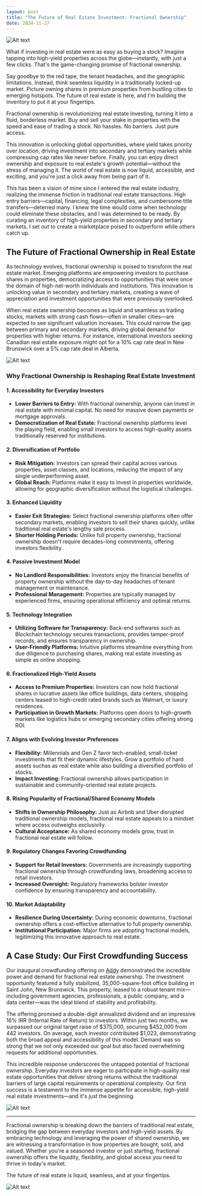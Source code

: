 ```yaml
---
layout: post
title: "The Future of Real Estate Investment: Fractional Ownership"
date: 2024-11-27
---
```


![Alt text](/assets/images/addy/7.png)

What if investing in real estate were as easy as buying a stock? Imagine tapping into high-yield properties across the globe—instantly, with just a few clicks. That's the game-changing promise of fractional ownership. 

Say goodbye to the red tape, the tenant headaches, and the geographic limitations. Instead, think seamless liquidity in a traditionally locked-up market. Picture owning shares in premium properties from bustling cities to emerging hotspots. The future of real estate is here, and I'm building the inventory to put it at your fingertips.

Fractional ownership is revolutionizing real estate investing, turning it into a fluid, borderless market. Buy and sell your stake in properties with the speed and ease of trading a stock. No hassles. No barriers. Just pure access. 

This innovation is unlocking global opportunities, where yield takes priority over location, driving investment into secondary and tertiary markets while compressing cap rates like never before. Finally, you can enjoy direct ownership and exposure to real estate's growth potential—without the stress of managing it. The world of real estate is now liquid, accessible, and exciting, and you're just a click away from being part of it.

This has been a vision of mine since I entered the real estate industry, realizing the immense friction in traditional real estate transactions. High entry barriers—capital, financing, legal complexities, and cumbersome title transfers—deterred many. I knew the time would come when technology could eliminate these obstacles, and I was determined to be ready. By curating an inventory of high-yield properties in secondary and tertiary markets, I set out to create a marketplace poised to outperform while others catch up.

## The Future of Fractional Ownership in Real Estate

As technology evolves, fractional ownership is poised to transform the real estate market. Emerging platforms are empowering investors to purchase shares in properties, democratizing access to opportunities that were once the domain of high-net-worth individuals and institutions. This innovation is unlocking value in secondary and tertiary markets, creating a wave of appreciation and investment opportunities that were previously overlooked.

When real estate ownership becomes as liquid and seamless as trading stocks, markets with strong cash flows—often in smaller cities—are expected to see significant valuation increases. This could narrow the gap between primary and secondary markets, driving global demand for properties with higher returns. For instance, international investors seeking Canadian real estate exposure might opt for a 10% cap rate deal in New Brunswick over a 5% cap rate deal in Alberta.

![Alt text](/assets/images/addy/6.png)

### Why Fractional Ownership is Reshaping Real Estate Investment

#### 1. Accessibility for Everyday Investors
* **Lower Barriers to Entry:** With fractional ownership, anyone can invest in real estate with minimal capital. No need for massive down payments or mortgage approvals.
* **Democratization of Real Estate:** Fractional ownership platforms level the playing field, enabling small investors to access high-quality assets traditionally reserved for institutions.

#### 2. Diversification of Portfolio
* **Risk Mitigation:** Investors can spread their capital across various properties, asset classes, and locations, reducing the impact of any single underperforming asset.
* **Global Reach:** Platforms make it easy to invest in properties worldwide, allowing for geographic diversification without the logistical challenges.

#### 3. Enhanced Liquidity
* **Easier Exit Strategies:** Select fractional ownership platforms often offer secondary markets, enabling investors to sell their shares quickly, unlike traditional real estate's lengthy sale process.
* **Shorter Holding Periods:** Unlike full property ownership, fractional ownership doesn't require decades-long commitments, offering investors flexibility.

#### 4. Passive Investment Model
* **No Landlord Responsibilities:** Investors enjoy the financial benefits of property ownership without the day-to-day headaches of tenant management or maintenance.
* **Professional Management:** Properties are typically managed by experienced firms, ensuring operational efficiency and optimal returns.

#### 5. Technology Integration
* **Utilizing Software for Transparency:** Back-end softwares such as Blockchain technology secures transactions, provides tamper-proof records, and ensures transparency in ownership.
* **User-Friendly Platforms:** Intuitive platforms streamline everything from due diligence to purchasing shares, making real estate investing as simple as online shopping.

#### 6. Fractionalized High-Yield Assets
* **Access to Premium Properties:** Investors can now hold fractional shares in lucrative assets like office buildings, data centers, shopping centers leased to high-credit rated brands such as Walmart, or luxury residences.
* **Participation in Growth Markets:** Platforms open doors to high-growth markets like logistics hubs or emerging secondary cities offering strong ROI.

#### 7. Aligns with Evolving Investor Preferences
* **Flexibility:** Millennials and Gen Z favor tech-enabled, small-ticket investments that fit their dynamic lifestyles. Grow a portfolio of hard assets suchas as real estate while also building a diversified portfolio of stocks.
* **Impact Investing:** Fractional ownership allows participation in sustainable and community-oriented real estate projects.

#### 8. Rising Popularity of Fractional/Shared Economy Models
* **Shifts in Ownership Philosophy:** Just as Airbnb and Uber disrupted traditional ownership models, fractional real estate appeals to a mindset where access outweighs exclusivity.
* **Cultural Acceptance:** As shared economy models grow, trust in fractional real estate will follow.

#### 9. Regulatory Changes Favoring Crowdfunding
* **Support for Retail Investors:** Governments are increasingly supporting fractional ownership through crowdfunding laws, broadening access to retail investors.
* **Increased Oversight:** Regulatory frameworks bolster investor confidence by ensuring transparency and accountability.

#### 10. Market Adaptability
* **Resilience During Uncertainty:** During economic downturns, fractional ownership offers a cost-effective alternative to full property ownership.
* **Institutional Participation:** Major firms are adopting fractional models, legitimizing this innovative approach to real estate.

## A Case Study: Our First Crowdfunding Success

Our inaugural crowdfunding offering on [Addy](https://app.addyinvest.com/R2Capital/buy/3rn1h71) demonstrated the incredible power and demand for fractional real estate ownership. The investment opportunity featured a fully stabilized, 35,000-square-foot office building in Saint John, New Brunswick. This property, leased to a robust tenant mix—including government agencies, professionals, a public company, and a data center—was the ideal blend of stability and profitability.

The offering promised a double-digit annualized dividend and an impressive 16% IRR (Internal Rate of Return) to investors. Within just two months, we surpassed our original target raise of $375,000, securing $452,000 from 442 investors. On average, each investor contributed $1,023, demonstrating both the broad appeal and accessibility of this model. Demand was so strong that we not only exceeded our goal but also faced overwhelming requests for additional opportunities.

This incredible response underscores the untapped potential of fractional ownership. Everyday investors are eager to participate in high-quality real estate opportunities that deliver strong returns without the traditional barriers of large capital requirements or operational complexity. Our first success is a testament to the immense appetite for accessible, high-yield real estate investments—and it's just the beginning.

![Alt text](/assets/images/addy/aa.png)

---

Fractional ownership is breaking down the barriers of traditional real estate, bridging the gap between everyday investors and high-yield assets. By embracing technology and leveraging the power of shared ownership, we are witnessing a transformation in how properties are bought, sold, and valued. Whether you're a seasoned investor or just starting, fractional ownership offers the liquidity, flexibility, and global access you need to thrive in today's market.

The future of real estate is liquid, seamless, and at your fingertips. 

![Alt text](/assets/images/addy/5.png)
